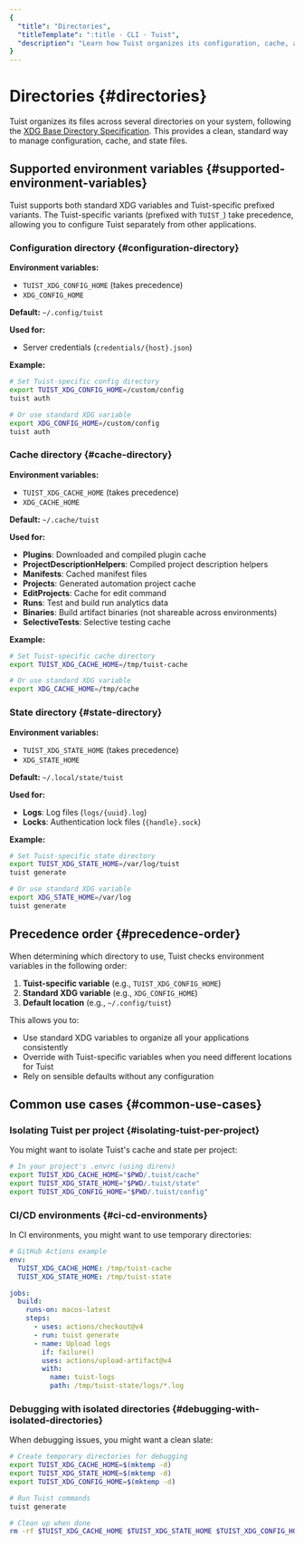 ```yaml
---
{
  "title": "Directories",
  "titleTemplate": ":title · CLI · Tuist",
  "description": "Learn how Tuist organizes its configuration, cache, and state directories."
}
---
```

# Directories {#directories}

Tuist organizes its files across several directories on your system, following the [XDG Base Directory Specification](https://specifications.freedesktop.org/basedir-spec/basedir-spec-latest.html). This provides a clean, standard way to manage configuration, cache, and state files.

## Supported environment variables {#supported-environment-variables}

Tuist supports both standard XDG variables and Tuist-specific prefixed variants. The Tuist-specific variants (prefixed with `TUIST_`) take precedence, allowing you to configure Tuist separately from other applications.

### Configuration directory {#configuration-directory}

**Environment variables:**
- `TUIST_XDG_CONFIG_HOME` (takes precedence)
- `XDG_CONFIG_HOME`

**Default:** `~/.config/tuist`

**Used for:**
- Server credentials (`credentials/{host}.json`)

**Example:**
```bash
# Set Tuist-specific config directory
export TUIST_XDG_CONFIG_HOME=/custom/config
tuist auth

# Or use standard XDG variable
export XDG_CONFIG_HOME=/custom/config
tuist auth
```

### Cache directory {#cache-directory}

**Environment variables:**
- `TUIST_XDG_CACHE_HOME` (takes precedence)
- `XDG_CACHE_HOME`

**Default:** `~/.cache/tuist`

**Used for:**
- **Plugins**: Downloaded and compiled plugin cache
- **ProjectDescriptionHelpers**: Compiled project description helpers
- **Manifests**: Cached manifest files
- **Projects**: Generated automation project cache
- **EditProjects**: Cache for edit command
- **Runs**: Test and build run analytics data
- **Binaries**: Build artifact binaries (not shareable across environments)
- **SelectiveTests**: Selective testing cache

**Example:**
```bash
# Set Tuist-specific cache directory
export TUIST_XDG_CACHE_HOME=/tmp/tuist-cache

# Or use standard XDG variable
export XDG_CACHE_HOME=/tmp/cache
```

### State directory {#state-directory}

**Environment variables:**
- `TUIST_XDG_STATE_HOME` (takes precedence)
- `XDG_STATE_HOME`

**Default:** `~/.local/state/tuist`

**Used for:**
- **Logs**: Log files (`logs/{uuid}.log`)
- **Locks**: Authentication lock files (`{handle}.sock`)

**Example:**
```bash
# Set Tuist-specific state directory
export TUIST_XDG_STATE_HOME=/var/log/tuist
tuist generate

# Or use standard XDG variable
export XDG_STATE_HOME=/var/log
tuist generate
```

## Precedence order {#precedence-order}

When determining which directory to use, Tuist checks environment variables in the following order:

1. **Tuist-specific variable** (e.g., `TUIST_XDG_CONFIG_HOME`)
2. **Standard XDG variable** (e.g., `XDG_CONFIG_HOME`)
3. **Default location** (e.g., `~/.config/tuist`)

This allows you to:
- Use standard XDG variables to organize all your applications consistently
- Override with Tuist-specific variables when you need different locations for Tuist
- Rely on sensible defaults without any configuration

## Common use cases {#common-use-cases}

### Isolating Tuist per project {#isolating-tuist-per-project}

You might want to isolate Tuist's cache and state per project:

```bash
# In your project's .envrc (using direnv)
export TUIST_XDG_CACHE_HOME="$PWD/.tuist/cache"
export TUIST_XDG_STATE_HOME="$PWD/.tuist/state"
export TUIST_XDG_CONFIG_HOME="$PWD/.tuist/config"
```

### CI/CD environments {#ci-cd-environments}

In CI environments, you might want to use temporary directories:

```yaml
# GitHub Actions example
env:
  TUIST_XDG_CACHE_HOME: /tmp/tuist-cache
  TUIST_XDG_STATE_HOME: /tmp/tuist-state

jobs:
  build:
    runs-on: macos-latest
    steps:
      - uses: actions/checkout@v4
      - run: tuist generate
      - name: Upload logs
        if: failure()
        uses: actions/upload-artifact@v4
        with:
          name: tuist-logs
          path: /tmp/tuist-state/logs/*.log
```

### Debugging with isolated directories {#debugging-with-isolated-directories}

When debugging issues, you might want a clean slate:

```bash
# Create temporary directories for debugging
export TUIST_XDG_CACHE_HOME=$(mktemp -d)
export TUIST_XDG_STATE_HOME=$(mktemp -d)
export TUIST_XDG_CONFIG_HOME=$(mktemp -d)

# Run Tuist commands
tuist generate

# Clean up when done
rm -rf $TUIST_XDG_CACHE_HOME $TUIST_XDG_STATE_HOME $TUIST_XDG_CONFIG_HOME
```
